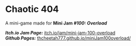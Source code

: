 # **Chaotic 404**

A mini-game made for **Mini Jam *#100: Overload***

***Itch.io Jam Page:*** [itch.io/jam/mini-jam-100-overload](https://itch.io/jam/mini-jam-100-overload)\
***Github Pages:*** [thcheetah777.github.io/miniJam100overload/](https://thcheetah777.github.io/miniJam100overload/)
